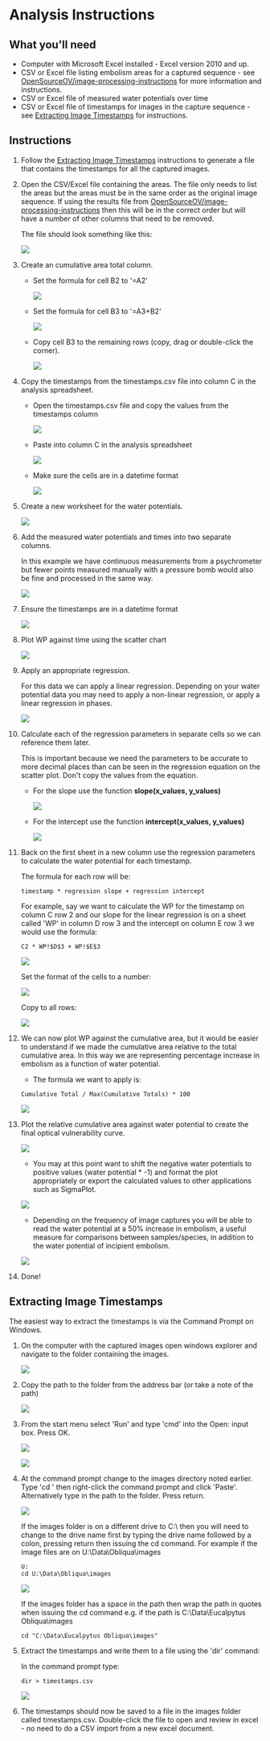 # Analysis Instructions

## What you'll need

* Computer with Microsoft Excel installed - Excel version 2010 and up.
* CSV or Excel file listing embolism areas for a captured sequence - see [OpenSourceOV/image-processing-instructions](https://github.com/OpenSourceOV/image-processing-instructions) for more information and instructions.
* CSV or Excel file of measured water potentials over time
* CSV or Excel file of timestamps for images in the capture sequence - see [Extracting Image Timestamps](#extracting-image-timestamps) for instructions.

## Instructions

1. Follow the [Extracting Image Timestamps](#extracting-image-timestamps) instructions to generate a file that contains the timestamps for all the captured images.

2. Open the CSV/Excel file containing the areas. The file only needs to list the areas but the areas must be in the same order as the original image sequence. If using the results file from [OpenSourceOV/image-processing-instructions](https://github.com/OpenSourceOV/image-processing-instructions) then this will be in the correct order but will have a number of other columns that need to be removed.

    The file should look something like this:

    ![](./images/excel_area.jpg)    

3. Create an cumulative area total column.

    * Set the formula for cell B2 to '=A2'

        ![](./images/c_area_b2.jpg) 

    * Set the formula for cell B3 to '=A3+B2'

        ![](./images/c_area_b3.jpg)

    * Copy cell B3 to the remaining rows (copy, drag or double-click the corner).
  
        ![](./images/c_area_copy.jpg) 
    

4. Copy the timestamps from the timestamps.csv file into column C in the analysis spreadsheet.

    * Open the timestamps.csv file and copy the values from the timestamps column

        ![](./images/copy_timestamps.jpg)

    * Paste into column C in the analysis spreadsheet
    
        ![](./images/paste_timestamp.jpg)
    
    * Make sure the cells are in a datetime format

        ![](./images/cell_date_time.jpg)

5. Create a new worksheet for the water potentials.

    ![](./images/new_wp_sheet.jpg)

6. Add the measured water potentials and times into two separate columns. 

    In this example we have continuous measurements from a psychrometer but fewer points measured manually with a pressure bomb would also be fine and processed in the same way.

    ![](./images/wp.jpg)

7. Ensure the timestamps are in a datetime format
    
    ![](./images/cell_date_time.jpg)

8. Plot WP against time using the scatter chart

    ![](./images/wp_time_scatter.jpg)

9. Apply an appropriate regression.

    For this data we can apply a linear regression. Depending on your water potential data you may need to apply a non-linear regression, or apply a linear regression in phases.

    ![](./images/wp_linear_reg.jpg)

10. Calculate each of the regression parameters in separate cells so we can reference them later.

    This is important because we need the parameters to be accurate to more decimal places than can be seen in the regression equation on the scatter plot. Don't copy the values from the equation.

    * For the slope use the function **slope(x_values, y_values)**
        
        ![](./images/wp_slope.jpg)

    * For the intercept use the function **intercept(x_values, y_values)**

        ![](./images/wp_intercept.jpg)


11. Back on the first sheet in a new column use the regression parameters to calculate the water potential for each timestamp.

    The formula for each row will be:

    ```
    timestamp * regression slope + regression intercept
    ```

    For example, say we want to calculate the WP for the timestamp on column C row 2 and our slope for the linear regression is on a sheet called 'WP' in column D row 3 and the intercept on column E row 3 we would use the formula:

    ```
    C2 * WP!$D$3 + WP!$E$3
    ```
    
    ![](./images/wp_formula.jpg)

    Set the format of the cells to a number:

    ![](./images/wp_format_number.jpg)

    Copy to all rows:

    ![](./images/wp_calculated.jpg)


12. We can now plot WP against the cumulative area, but it would be easier to understand if we made the cumulative area relative to the total cumulative area. In this way we are representing percentage increase in embolism as a function of water potential.

    * The formula we want to apply is:

    ```
    Cumulative Total / Max(Cumulative Totals) * 100
    ```

    ![](./images/area_perc_c.jpg)

13. Plot the relative cumulative area against water potential to create the final optical vulnerability curve.

    ![](./images/wp_area_plot.jpg)
    
    * You may at this point want to shift the negative water potentials to positive values (water potential * -1) and format the plot appropriately or export the calculated values to other applications such as SigmaPlot.

    ![](./images/neg_wp.jpg)

    * Depending on the frequency of image captures you will be able to read the water potential at a 50% increase in embolism, a useful measure for comparisons between samples/species, in addition to the water potential of incipient embolism.

    ![](./images/wp_50.jpg)

14. Done!

## Extracting Image Timestamps

The easiest way to extract the timestamps is via the Command Prompt on Windows. 

1. On the computer with the captured images open windows explorer and navigate to the folder containing the images.

    ![](./images/sample_folder.jpg)

2. Copy the path to the folder from the address bar (or take a note of the path)

    ![](./images/copying_folder_path.jpg)

3. From the start menu select 'Run' and type 'cmd' into the Open: input box. Press OK.

    ![](./images/start_menu.jpg)

    ![](./images/run.jpg)

4. At the command prompt change to the images directory noted earlier. Type 'cd ' then right-click the command prompt and click 'Paste'. Alternatively type in the path to the folder. Press return.

    ![](./images/cmd_cd.jpg)

    If the images folder is on a different drive to C:\ then you will need to change to the drive name first by typing the drive name followed by a colon, pressing return then issuing the cd command. For example if the image files are on U:\Data\Obliqua\images

    ```
    U:
    cd U:\Data\Obliqua\images
    ```

    ![](./images/cd_alt_drive.jpg)

    If the images folder has a space in the path then wrap the path in quotes when issuing the cd command e.g. if the path is C:\Data\Eucalpytus Obliqua\images

    ```
    cd "C:\Data\Eucalpytus Obliqua\images"
    ```

5. Extract the timestamps and write them to a file using the 'dir' command:

    In the command prompt type:

    ```
    dir > timestamps.csv
    ```
    
    ![](./images/export_timestamps.jpg)


6. The timestamps should now be saved to a file in the images folder called timestamps.csv. Double-click the file to open and review in excel - no need to do a CSV import from a new excel document.

    











